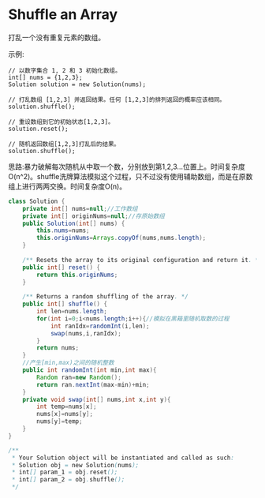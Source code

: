 #  Shuffle an Array
打乱一个没有重复元素的数组。

示例:

    // 以数字集合 1, 2 和 3 初始化数组。
    int[] nums = {1,2,3};
    Solution solution = new Solution(nums);

    // 打乱数组 [1,2,3] 并返回结果。任何 [1,2,3]的排列返回的概率应该相同。
    solution.shuffle();

    // 重设数组到它的初始状态[1,2,3]。
    solution.reset();

    // 随机返回数组[1,2,3]打乱后的结果。
    solution.shuffle();  
思路:暴力破解每次随机从中取一个数，分别放到第1,2,3...位置上。时间复杂度O(n^2)。shuffle洗牌算法模拟这个过程，只不过没有使用辅助数组，而是在原数组上进行两两交换。时间复杂度O(n)。  
```java
class Solution {
    private int[] nums=null;//工作数组
    private int[] originNums=null;//存原始数组
    public Solution(int[] nums) {
        this.nums=nums;
        this.originNums=Arrays.copyOf(nums,nums.length);
    }
    
    /** Resets the array to its original configuration and return it. */
    public int[] reset() {
        return this.originNums;
    }
    
    /** Returns a random shuffling of the array. */
    public int[] shuffle() {
        int len=nums.length;
        for(int i=0;i<nums.length;i++){//模拟在黑箱里随机取数的过程
            int ranIdx=randomInt(i,len);
            swap(nums,i,ranIdx);
        }
        return nums;
    }
    //产生[min,max)之间的随机整数
    public int randomInt(int min,int max){
        Random ran=new Random();
        return ran.nextInt(max-min)+min;
    }
    private void swap(int[] nums,int x,int y){
        int temp=nums[x];
        nums[x]=nums[y];
        nums[y]=temp;
    }
}

/**
 * Your Solution object will be instantiated and called as such:
 * Solution obj = new Solution(nums);
 * int[] param_1 = obj.reset();
 * int[] param_2 = obj.shuffle();
 */
```